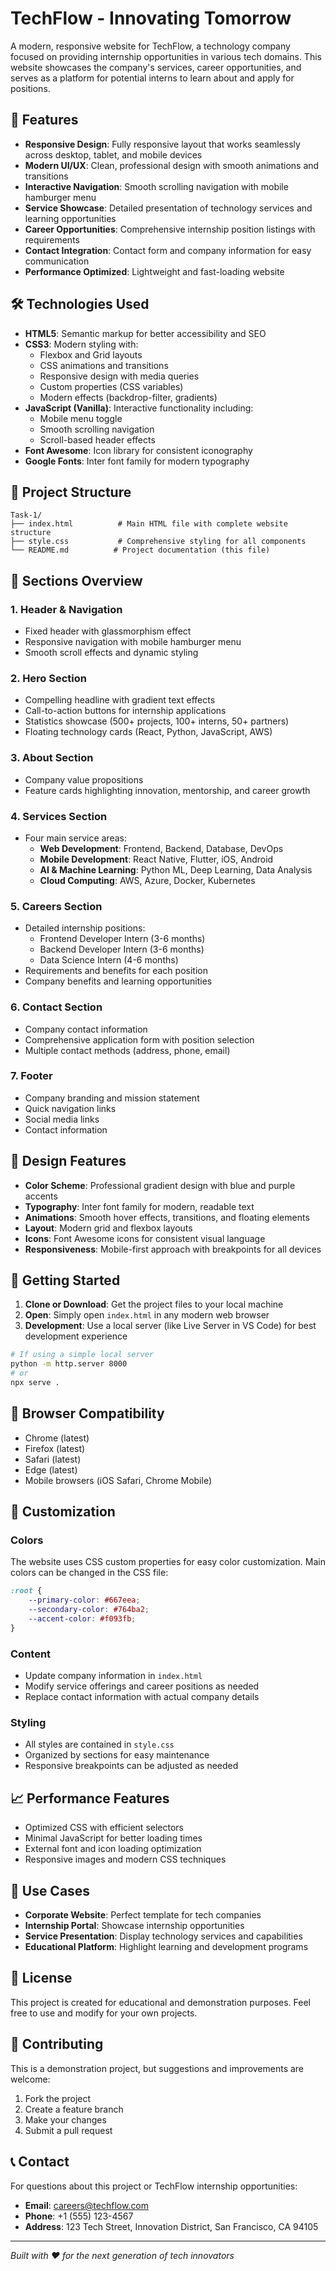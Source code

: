 # TechFlow - Innovating Tomorrow

A modern, responsive website for TechFlow, a technology company focused on providing internship opportunities in various tech domains. This website showcases the company's services, career opportunities, and serves as a platform for potential interns to learn about and apply for positions.

## 🚀 Features

- **Responsive Design**: Fully responsive layout that works seamlessly across desktop, tablet, and mobile devices
- **Modern UI/UX**: Clean, professional design with smooth animations and transitions
- **Interactive Navigation**: Smooth scrolling navigation with mobile hamburger menu
- **Service Showcase**: Detailed presentation of technology services and learning opportunities
- **Career Opportunities**: Comprehensive internship position listings with requirements
- **Contact Integration**: Contact form and company information for easy communication
- **Performance Optimized**: Lightweight and fast-loading website

## 🛠️ Technologies Used

- **HTML5**: Semantic markup for better accessibility and SEO
- **CSS3**: Modern styling with:
  - Flexbox and Grid layouts
  - CSS animations and transitions
  - Responsive design with media queries
  - Custom properties (CSS variables)
  - Modern effects (backdrop-filter, gradients)
- **JavaScript (Vanilla)**: Interactive functionality including:
  - Mobile menu toggle
  - Smooth scrolling navigation
  - Scroll-based header effects
- **Font Awesome**: Icon library for consistent iconography
- **Google Fonts**: Inter font family for modern typography

## 📁 Project Structure

```
Task-1/
├── index.html          # Main HTML file with complete website structure
├── style.css           # Comprehensive styling for all components
└── README.md          # Project documentation (this file)
```

## 🎯 Sections Overview

### 1. Header & Navigation
- Fixed header with glassmorphism effect
- Responsive navigation with mobile hamburger menu
- Smooth scroll effects and dynamic styling

### 2. Hero Section
- Compelling headline with gradient text effects
- Call-to-action buttons for internship applications
- Statistics showcase (500+ projects, 100+ interns, 50+ partners)
- Floating technology cards (React, Python, JavaScript, AWS)

### 3. About Section
- Company value propositions
- Feature cards highlighting innovation, mentorship, and career growth

### 4. Services Section
- Four main service areas:
  - **Web Development**: Frontend, Backend, Database, DevOps
  - **Mobile Development**: React Native, Flutter, iOS, Android
  - **AI & Machine Learning**: Python ML, Deep Learning, Data Analysis
  - **Cloud Computing**: AWS, Azure, Docker, Kubernetes

### 5. Careers Section
- Detailed internship positions:
  - Frontend Developer Intern (3-6 months)
  - Backend Developer Intern (3-6 months)  
  - Data Science Intern (4-6 months)
- Requirements and benefits for each position
- Company benefits and learning opportunities

### 6. Contact Section
- Company contact information
- Comprehensive application form with position selection
- Multiple contact methods (address, phone, email)

### 7. Footer
- Company branding and mission statement
- Quick navigation links
- Social media links
- Contact information

## 🎨 Design Features

- **Color Scheme**: Professional gradient design with blue and purple accents
- **Typography**: Inter font family for modern, readable text
- **Animations**: Smooth hover effects, transitions, and floating elements
- **Layout**: Modern grid and flexbox layouts
- **Icons**: Font Awesome icons for consistent visual language
- **Responsiveness**: Mobile-first approach with breakpoints for all devices

## 🚀 Getting Started

1. **Clone or Download**: Get the project files to your local machine
2. **Open**: Simply open `index.html` in any modern web browser
3. **Development**: Use a local server (like Live Server in VS Code) for best development experience

```bash
# If using a simple local server
python -m http.server 8000
# or
npx serve .
```

## 📱 Browser Compatibility

- Chrome (latest)
- Firefox (latest)
- Safari (latest)
- Edge (latest)
- Mobile browsers (iOS Safari, Chrome Mobile)

## 🔧 Customization

### Colors
The website uses CSS custom properties for easy color customization. Main colors can be changed in the CSS file:

```css
:root {
    --primary-color: #667eea;
    --secondary-color: #764ba2;
    --accent-color: #f093fb;
}
```

### Content
- Update company information in `index.html`
- Modify service offerings and career positions as needed
- Replace contact information with actual company details

### Styling
- All styles are contained in `style.css`
- Organized by sections for easy maintenance
- Responsive breakpoints can be adjusted as needed

## 📈 Performance Features

- Optimized CSS with efficient selectors
- Minimal JavaScript for better loading times
- External font and icon loading optimization
- Responsive images and modern CSS techniques

## 🎯 Use Cases

- **Corporate Website**: Perfect template for tech companies
- **Internship Portal**: Showcase internship opportunities
- **Service Presentation**: Display technology services and capabilities
- **Educational Platform**: Highlight learning and development programs

## 📄 License

This project is created for educational and demonstration purposes. Feel free to use and modify for your own projects.

## 🤝 Contributing

This is a demonstration project, but suggestions and improvements are welcome:

1. Fork the project
2. Create a feature branch
3. Make your changes
4. Submit a pull request

## 📞 Contact

For questions about this project or TechFlow internship opportunities:

- **Email**: careers@techflow.com
- **Phone**: +1 (555) 123-4567
- **Address**: 123 Tech Street, Innovation District, San Francisco, CA 94105

---

*Built with ❤️ for the next generation of tech innovators*
